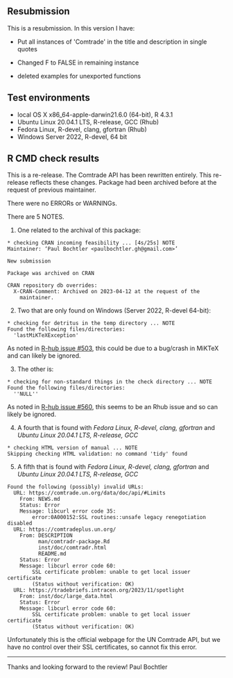 ## Resubmission
This is a resubmission. In this version I have:

* Put all instances of 'Comtrade' in the title and description in single quotes

* Changed F to FALSE in remaining instance

* deleted examples for unexported functions

## Test environments

* local OS X x86_64-apple-darwin21.6.0 (64-bit), R 4.3.1
* Ubuntu Linux 20.04.1 LTS, R-release, GCC (Rhub)
* Fedora Linux, R-devel, clang, gfortran (Rhub)
* Windows Server 2022, R-devel, 64 bit

## R CMD check results

This is a re-release. The Comtrade API has been rewritten entirely. This re-release reflects these changes. Package had been archived before at the request of previous maintainer. 

There were no ERRORs or WARNINGs. 

There are 5 NOTES.


1. One related to the archival of this package:
```
* checking CRAN incoming feasibility ... [4s/25s] NOTE
Maintainer: ‘Paul Bochtler <paulbochtler.gh@gmail.com>’

New submission

Package was archived on CRAN

CRAN repository db overrides:
  X-CRAN-Comment: Archived on 2023-04-12 at the request of the
    maintainer.

```

2. Two that are only found on Windows (Server 2022, R-devel 64-bit): 

```
* checking for detritus in the temp directory ... NOTE
Found the following files/directories:
  'lastMiKTeXException'
```
As noted in [R-hub issue #503](https://github.com/r-hub/rhub/issues/503), this could be due to a bug/crash in MiKTeX and can likely be ignored.

3. The other is:

```
* checking for non-standard things in the check directory ... NOTE
Found the following files/directories:
  ''NULL''
```

As noted in [R-hub issue #560](https://github.com/r-hub/rhub/issues/560), this seems to be an Rhub issue and so can likely be ignored. 

4. A fourth that is found with *Fedora Linux, R-devel, clang, gfortran* and *Ubuntu Linux 20.04.1 LTS, R-release, GCC*

```
* checking HTML version of manual ... NOTE
Skipping checking HTML validation: no command 'tidy' found
```

5. A fifth that is found with *Fedora Linux, R-devel, clang, gfortran* and *Ubuntu Linux 20.04.1 LTS, R-release, GCC*

```
Found the following (possibly) invalid URLs:
  URL: https://comtrade.un.org/data/doc/api/#Limits
    From: NEWS.md
    Status: Error
    Message: libcurl error code 35:
      	error:0A000152:SSL routines::unsafe legacy renegotiation disabled
  URL: https://comtradeplus.un.org/
    From: DESCRIPTION
          man/comtradr-package.Rd
          inst/doc/comtradr.html
          README.md
    Status: Error
    Message: libcurl error code 60:
      	SSL certificate problem: unable to get local issuer certificate
      	(Status without verification: OK)
  URL: https://tradebriefs.intracen.org/2023/11/spotlight
    From: inst/doc/large_data.html
    Status: Error
    Message: libcurl error code 60:
      	SSL certificate problem: unable to get local issuer certificate
      	(Status without verification: OK)
```

Unfortunately this is the official webpage for the UN Comtrade API, but we have no control over their SSL certificates, so cannot fix this error. 


----

Thanks and looking forward to the review!
Paul Bochtler
